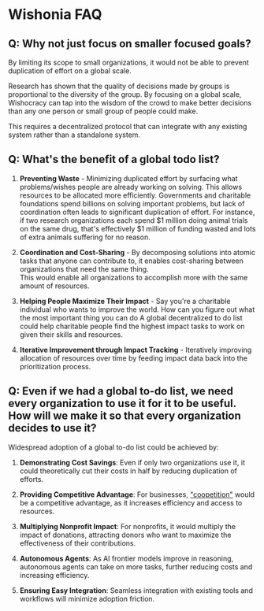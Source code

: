 # Wishonia FAQ

## Q: Why not just focus on smaller focused goals?

By limiting its scope to small organizations, it would not be able to prevent duplication of effort on a global scale.

Research has shown that the quality of decisions made by groups is proportional to the diversity of the group. By focusing on a global scale, Wishocracy can tap into the wisdom of the crowd to make better decisions than any one person or small group of people could make.

This requires a decentralized protocol that can integrate with any existing system rather than a standalone system.

## Q: What's the benefit of a global todo list?

1. **Preventing Waste** - Minimizing duplicated effort by surfacing what problems/wishes people are already working on solving. This allows resources to be allocated more efficiently. Governments and charitable foundations spend billions on solving important problems, but lack of coordination often leads to significant duplication of effort. For instance, if two research organizations each spend $1 million doing animal trials on the same drug, that's effectively $1 million of funding wasted and lots of extra animals suffering for no reason.

2. **Coordination and Cost-Sharing** -
   By decomposing solutions into atomic tasks
   that anyone can contribute to, it enables cost-sharing between organizations that need the same thing.  
   This would enable all organizations to accomplish more with the same amount of resources.

3. **Helping People Maximize Their Impact** - Say you're a charitable individual who wants to improve the world. How can you figure out what the most important thing you can do A global decentralized to do list could help charitable people find the highest impact tasks to work on given their skills and resources.

4. **Iterative Improvement through Impact Tracking** - Iteratively improving allocation of resources over time by feeding impact data back into the prioritization process.

## Q: Even if we had a global to-do list, we need every organization to use it for it to be useful. How will we make it so that every organization decides to use it?

Widespread adoption of a global to-do list could be achieved by:

1. **Demonstrating Cost Savings**: Even if only two organizations use it, it could theoretically cut their costs in half by reducing duplication of efforts.

2. **Providing Competitive Advantage**: For businesses, ["coopetition"](https://en.wikipedia.org/wiki/Coopetition) would be a competitive advantage, as it increases efficiency and access to resources.

3. **Multiplying Nonprofit Impact**: For nonprofits, it would multiply the impact of donations, attracting donors who want to maximize the effectiveness of their contributions.

4. **Autonomous Agents**: As AI frontier models improve in reasoning, autonomous agents can take on more tasks, further reducing costs and increasing efficiency.

5. **Ensuring Easy Integration**: Seamless integration with existing tools and workflows will minimize adoption friction.